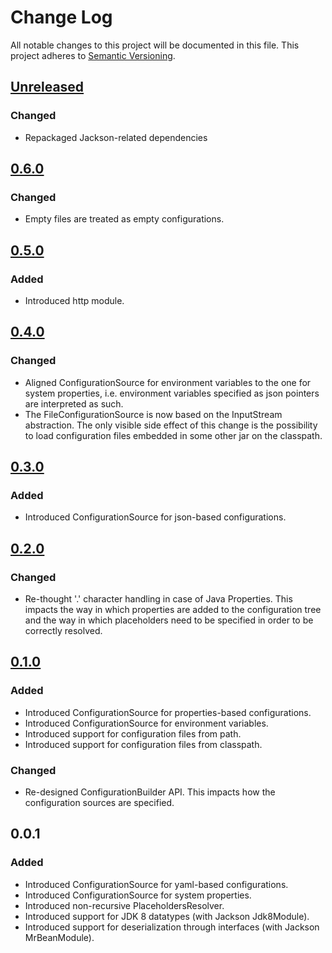 # Change Log
All notable changes to this project will be documented in this file. This project adheres to [Semantic Versioning](http://semver.org/).

## [Unreleased](https://github.com/fabriziocucci/yacl4j/compare/yacl4j-0.6.0...HEAD)
### Changed
- Repackaged Jackson-related dependencies

## [0.6.0](https://github.com/fabriziocucci/yacl4j/compare/yacl4j-0.5.0...yacl4j-0.6.0)
### Changed
- Empty files are treated as empty configurations.

## [0.5.0](https://github.com/fabriziocucci/yacl4j/compare/yacl4j-0.4.0...yacl4j-0.5.0)
### Added
- Introduced http module.

## [0.4.0](https://github.com/fabriziocucci/yacl4j/compare/yacl4j-0.3.0...yacl4j-0.4.0)
### Changed
- Aligned ConfigurationSource for environment variables to the one for system properties, i.e. environment variables specified as json pointers are interpreted as such. 
- The FileConfigurationSource is now based on the InputStream abstraction. The only visible side effect of this change is the possibility to load configuration files embedded in some other jar on the classpath.

## [0.3.0](https://github.com/fabriziocucci/yacl4j/compare/yacl4j-0.2.0...yacl4j-0.3.0)
### Added
- Introduced ConfigurationSource for json-based configurations.

## [0.2.0](https://github.com/fabriziocucci/yacl4j/compare/yacl4j-0.1.0...yacl4j-0.2.0)
### Changed
- Re-thought '.' character handling in case of Java Properties. This impacts the way in which properties are added to the configuration tree and the way in which placeholders need to be specified in order to be correctly resolved.

## [0.1.0](https://github.com/fabriziocucci/yacl4j/compare/yacl4j-0.0.1...yacl4j-0.1.0)
### Added
- Introduced ConfigurationSource for properties-based configurations.
- Introduced ConfigurationSource for environment variables.
- Introduced support for configuration files from path.
- Introduced support for configuration files from classpath.
### Changed
- Re-designed ConfigurationBuilder API. This impacts how the configuration sources are specified.

## 0.0.1
### Added
- Introduced ConfigurationSource for yaml-based configurations.
- Introduced ConfigurationSource for system properties.
- Introduced non-recursive PlaceholdersResolver.
- Introduced support for JDK 8 datatypes (with Jackson Jdk8Module).
- Introduced support for deserialization through interfaces (with Jackson MrBeanModule).